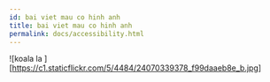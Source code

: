 ```yaml
---
id: bai viet mau co hinh anh
title: bai viet mau co hinh anh
permalink: docs/accessibility.html
---
```


![koala la ][https://c1.staticflickr.com/5/4484/24070339378_f99daaeb8e_b.jpg]